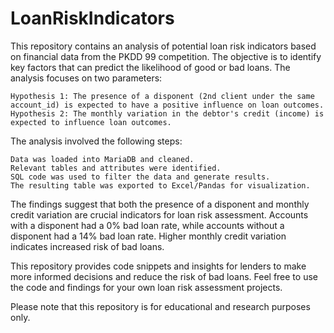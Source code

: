 # LoanRiskIndicators
This repository contains an analysis of potential loan risk indicators based on financial data from the PKDD 99 competition. The objective is to identify key factors that can predict the likelihood of good or bad loans. The analysis focuses on two parameters:

    Hypothesis 1: The presence of a disponent (2nd client under the same account_id) is expected to have a positive influence on loan outcomes.
    Hypothesis 2: The monthly variation in the debtor's credit (income) is expected to influence loan outcomes.

The analysis involved the following steps:

    Data was loaded into MariaDB and cleaned.
    Relevant tables and attributes were identified.
    SQL code was used to filter the data and generate results.
    The resulting table was exported to Excel/Pandas for visualization.

The findings suggest that both the presence of a disponent and monthly credit variation are crucial indicators for loan risk assessment. Accounts with a disponent had a 0% bad loan rate, while accounts without a disponent had a 14% bad loan rate. Higher monthly credit variation indicates increased risk of bad loans.

This repository provides code snippets and insights for lenders to make more informed decisions and reduce the risk of bad loans. Feel free to use the code and findings for your own loan risk assessment projects.

Please note that this repository is for educational and research purposes only.
